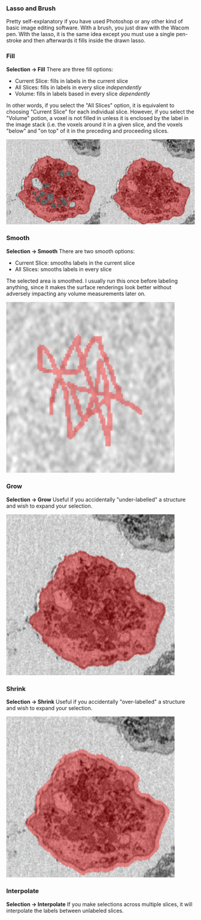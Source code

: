 ### Lasso and Brush
Pretty self-explanatory if you have used Photoshop or any other kind of basic image editing software. With a brush, you just draw with the Wacom pen.
WIth the lasso, it is the same idea except you must use a single pen-stroke and then afterwards it fills inside the drawn lasso. 

### Fill 
**Selection -> Fill**
There are three fill options:
- Current Slice: fills in labels in the current slice
- All Slices: fills in labels in every slice *independently* 
- Volume: fills in labels based in every slice *dependently*

In other words, if you select the "All Slices" option, it is equivalent to choosing "Current Slice" for each individual slice. 
However, if you select the "Volume" potion, a voxel is not filled in unless it is enclosed by the label in the image stack (i.e. the voxels around
it in a given slice, and the voxels "below" and "on top" of it in the preceding and proceeding slices. 

<img src="https://github.com/oliverszhao/amira.tutorial/blob/main/images/FillExample.png" width = 600>

### Smooth
**Selection -> Smooth**
There are two smooth options:
- Current Slice: smooths labels in the current slice
- All Slices: smooths labels in every slice

The selected area is smoothed. I usually run this once before labeling anything, since it makes the surface renderings look better 
without adversely impacting any volume measurements later on.

<img src="https://github.com/oliverszhao/amira.tutorial/blob/main/images/SmoothExample.gif" width = 450>


### Grow
**Selection -> Grow**
Useful if you accidentally "under-labelled" a structure and wish to expand your selection. 

<img src="https://github.com/oliverszhao/amira.tutorial/blob/main/images/GrowExample.gif" width = 450>


### Shrink
**Selection -> Shrink**
Useful if you accidentally "over-labelled" a structure and wish to expand your selection.

<img src="https://github.com/oliverszhao/amira.tutorial/blob/main/images/ShrinkExample.gif" width = 450>

### Interpolate
**Selection -> Interpolate**
If you make selections across multiple slices, it will interpolate the labels between unlabeled slices. 
